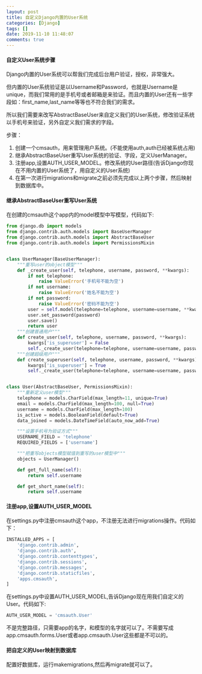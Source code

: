 ```yaml
---
layout: post
title: 自定义Django内置的User系统
categories: [Django]
tags: []
date: 2019-11-10 11:48:07
comments: true
---
```



#### 自定义User系统步骤
Django内置的User系统可以帮我们完成后台用户验证，授权，非常强大。

但内置的User系统验证是以Username和Password，也就是Username是unique，而我们常用的是手机号或者邮箱是来验证。而且内置的User还有一些字段如：first_name,last_name等等也不符合我们的需求。

所以我们需要来改写AbstractBaseUser来自定义我们的User系统，修改验证系统以手机号来验证，另外自定义我们需求的字段。

步骤：
1. 创建一个cmsauth，用来管理用户系统。(不能使用auth,auth已经被系统占用)
2. 继承AbstractBaseUser重写User系统的验证、字段，定义UserManager。
3. 注册app,设置AUTH_USER_MODEL。修改系统的User路径(告诉Django你现在不用内置的User系统了，用自定义的User系统)
4. 在第一次进行migrations和migrate之前必须先完成以上两个步骤，然后映射到数据库中。

#### 继承AbstractBaseUser重写User系统

在创建的cmsauth这个app内的model模型中写模型，代码如下:


```Python
from django.db import models
from django.contrib.auth.models import BaseUserManager
from django.contrib.auth.models import AbstractBaseUser
from django.contrib.auth.models import PermissionsMixin


class UserManager(BaseUserManager):
    """重写user的object模型"""
    def _create_user(self, telephone, username, password, **kwargs):
        if not telephone:
            raise ValueError('手机号不能为空')
        if not username:
            raise ValueError('姓名不能为空')
        if not password:
            raise ValueError('密码不能为空')
        user = self.model(telephone=telephone, username=username, **kwargs)
        user.set_password(password)
        user.save()
        return user
    """创建普通用户"""
    def create_user(self, telephone, username, password, **kwargs):
        kwargs['is_superuser'] = False
        self._create_user(telephone=telephone, username=username, password=password, **kwargs)
    """创建超级用户"""
    def create_superuser(self, telephone, username, password, **kwargs):
        kwargs['is_superuser'] = True
        self._create_user(telephone=telephone, username=username, password=password, **kwargs)


class User(AbstractBaseUser, PermissionsMixin):
    """重新定义user模型"""
    telephone = models.CharField(max_length=11, unique=True)
    email = models.CharField(max_length=100, null=True)
    username = models.CharField(max_length=100)
    is_active = models.BooleanField(default=True)
    data_joined = models.DateTimeField(auto_now_add=True)

    """设置手机号为验证方式"""
    USERNAME_FIELD = 'telephone'
    REQUIRED_FIELDS = ['username']

    """把重写objects模型赋值到重写的user模型中"""
    objects = UserManager()

    def get_full_name(self):
        return self.username

    def get_short_name(self):
        return self.username

```


#### 注册app,设置AUTH_USER_MODEL

在settings.py中注册cmsauth这个app，不注册无法进行migrations操作。代码如下：

```Python
INSTALLED_APPS = [
    'django.contrib.admin',
    'django.contrib.auth',
    'django.contrib.contenttypes',
    'django.contrib.sessions',
    'django.contrib.messages',
    'django.contrib.staticfiles',
    'apps.cmsauth',
]
```

在settings.py中设置AUTH_USER_MODEL,告诉Django现在用我们自定义的User。代码如下:

```Python
AUTH_USER_MODEL = 'cmsauth.User'
```

不是完整路径，只需要app的名字，和模型的名字就可以了。不需要写成app.cmsauth.forms.User或者app.cmsauth.User这些都是不可以的。


#### 把自定义的User映射到数据库

配置好数据库，运行makemigrations,然后再migrate就可以了。




